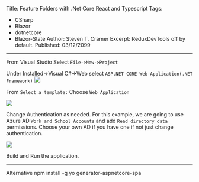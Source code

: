 Title: Feature Folders with .Net Core React and Typescript
Tags: 
  - CSharp 
  - Blazor 
  - dotnetcore 
  - Blazor-State
Author: Steven T. Cramer
Excerpt: ReduxDevTools off by default. 
Published: 03/12/2099
---

From Visual Studio Select `File->New->Project`

Under Installed->Visual C#->Web select `ASP.NET CORE Web Application(.NET Framework)`
![](/content/images/2016/12/2016-12-13_0721.png)

From `Select a template:` Choose `Web Application`

![](/content/images/2016/12/2016-12-13_0732.png)

Change Authentication as needed.  For this example, we are going to use Azure AD `Work and School Accounts` and add `Read directory data` permissions.  Choose your own AD if you have one if not just change authentication.

![](/content/images/2016/12/2016-12-13_0740.png)

Build and Run the application.


---------------
Alternative
npm install -g yo generator-aspnetcore-spa



